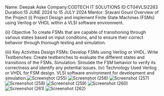 Name: Deepak Aske
Company:CODTECH IT SOLUTIONS
ID:CT04VLSI2263 
Duration:15 JUNE 2024 to 15 JULY 2024
Mentor: Sravani Gouni
Overview of the Project
(i) Project
Design and implement Finite State Machines (FSMs) using Verilog or VHDL within a VLSI software environment.

(ii) Objective
To create FSMs that are capable of transitioning through various states based on input conditions, and to ensure their correct behavior through thorough testing and simulation.

(iii) Key Activities
Design FSMs: Develop FSMs using Verilog or VHDL.
Write Testbenches: Create testbenches to evaluate the different states and transitions of the FSMs.
Simulation: Simulate the FSM behavior to verify its correctness and identify any potential issues.
(iv) Technology Used
Verilog or VHDL for FSM design.
VLSI software environment for development and simulation.![Screenshot (255)](https://github.com/deepakaske/CODTECH-Task2/assets/149344760/855820fb-7cb6-489a-9730-ada203efa6a8)
![Screenshot (256)](https://github.com/deepakaske/CODTECH-Task2/assets/149344760/6ef46c87-c772-4c9e-b040-d13f1edb1c25)
![Screenshot (257)](https://github.com/deepakaske/CODTECH-Task2/assets/149344760/0d1bf1c7-7090-4cde-ad37-afff848d3972)
![Screenshot (258)](https://github.com/deepakaske/CODTECH-Task2/assets/149344760/d9506efa-d354-42a9-ac3b-2eb494d2ec01)
![Screenshot (259)](https://github.com/deepakaske/CODTECH-Task2/assets/149344760/3affe5c1-8476-4ab7-aebb-b968dea4533e)
![Screenshot (260)](https://github.com/deepakaske/CODTECH-Task2/assets/149344760/9b4bd488-6543-4f6b-89e7-0dced39e1063)
![Screenshot (261)](https://github.com/deepakaske/CODTECH-Task2/assets/149344760/165e260d-2894-460c-8c9b-13dcca225c25)
![Screenshot (262)](https://github.com/deepakaske/CODTECH-Task2/assets/149344760/696d9d0e-af1e-491f-82a8-30d233460cbf)


